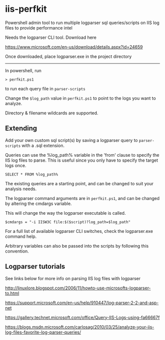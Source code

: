 # iis-perfkit

Powershell admin tool to run
multiple logparser sql queries/scripts
on IIS log files to provide performance intel

Needs the logparser CLI tool. Download here

https://www.microsoft.com/en-us/download/details.aspx?id=24659

Once downloaded, place logparser.exe in the project directory
__________________________________________________________________

In powershell, run

`> perfkit.ps1`

to run each query file in `parser-scripts`

Change the `$log_path` value in `perfkit.ps1`
to point to the logs you want to analyze.

Directory & filename wildcards are supported.

## Extending ##

Add your own  custom sql script(s) by saving
a logparser query to `parser-scripts`
with a .sql extension.

Queries can use the %log_path% variable in the 'from' clause
to specify the IIS log files to parse. This is useful
since you only have to specify the target logs once.

`
SELECT *
FROM %log_path%
`

The existing queries are a starting point, and can be changed
to suit your analysis needs.

The logparser command arguments are in `perfkit.ps1`, and
can be changed by altering the cmdargs variable.

This will change the way the logparser executable is called.

`
$cmdargs = "-i IISW3C file:$($script)?log_path=$log_path"
`

For a full list of available logparser CLI switches,
check the logparser.exe command help.

Arbitrary variables can also be passed into the scripts by following
this convention.

## Logparser tutorials ##

See links below for more info on parsing IIS log files with logparser

http://linuxlore.blogspot.com/2006/11/howto-use-microsofts-logparser-to.html

https://support.microsoft.com/en-us/help/910447/log-parser-2-2-and-asp-net

https://gallery.technet.microsoft.com/office/Query-IIS-Logs-using-fa66667f

https://blogs.msdn.microsoft.com/carlosag/2010/03/25/analyze-your-iis-log-files-favorite-log-parser-queries/
